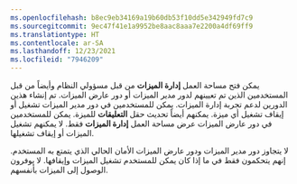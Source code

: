 ```yaml
---
ms.openlocfilehash: b8ec9eb34169a19b60db53f10dd5e342949fd7c9
ms.sourcegitcommit: 9ec47f41e1a9952be8aac8aaa7e2200a4df69ff9
ms.translationtype: HT
ms.contentlocale: ar-SA
ms.lasthandoff: 12/23/2021
ms.locfileid: "7946209"
---
```

يمكن فتح مساحة العمل **إدارة الميزات** من قبل مسؤولي النظام وأيضاً من قبل المستخدمين الذين تم تعيينهم لدور مدير الميزات أو دور عارض الميزات. تم إنشاء هذين الدورين لدعم تجربة إدارة الميزات. يمكن للمستخدمين في دور مدير الميزات تشغيل أو إيقاف تشغيل أي ميزة. يمكنهم أيضاً تحديث حقل **التعليقات** للميزة. يمكن للمستخدمين في دور عارض الميزات عرض مساحة العمل **إدارة الميزات** فقط. لا يمكنهم تشغيل الميزات أو إيقاف تشغيلها.

لا يتجاوز دور مدير الميزات ودور عارض الميزات الأمان الحالي الذي يتمتع به المستخدم. إنهم يتحكمون فقط في ما إذا كان يمكن للمستخدم تشغيل الميزات وإيقافها. لا يوفرون الوصول إلى الميزات بأنفسهم.
